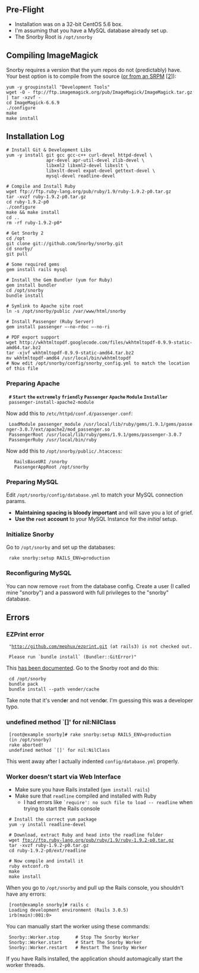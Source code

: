 Pre-Flight
----------

-   Installation was on a 32-bit CentOS 5.6 box.
-   I'm assuming that you have a MySQL database already set up.
-   The Snorby Root is `/opt/snorby`

Compiling ImageMagick
---------------------

Snorby requires a version that the yum repos do not (predictably) have.
Your best option is to compile from the source ([or from an
SRPM](http://www.imagemagick.org/Usage/api/#building)
[\[2](http://en.citizendium.org/wiki/User:Dan_Nessett/Technical/Upgrade_to_1.16#ImageMagick_6.6.2-10)\]):

    yum -y groupinstall "Development Tools"
    wget -O - ftp://ftp.imagemagick.org/pub/ImageMagick/ImageMagick.tar.gz | tar -xzvf -
    cd ImageMagick-6.6.9
    ./configure
    make
    make install

Installation Log
----------------

    # Install Git & Development Libs
    yum -y install git gcc gcc-c++ curl-devel httpd-devel \
                   apr-devel apr-util-devel zlib-devel \
                   libxml2 libxml2-devel libxslt \
                   libxslt-devel expat-devel gettext-devel \
                   mysql-devel readline-devel

    # Compile and Install Ruby
    wget ftp://ftp.ruby-lang.org/pub/ruby/1.9/ruby-1.9.2-p0.tar.gz
    tar -xvzf ruby-1.9.2-p0.tar.gz 
    cd ruby-1.9.2-p0 
    ./configure 
    make && make install
    cd ..
    rm -rf ruby-1.9.2-p0*

    # Get Snorby 2
    cd /opt
    git clone git://github.com/Snorby/snorby.git
    cd snorby/
    git pull

    # Some required gems
    gem install rails mysql

    # Install the Gem Bundler (yum for Ruby)
    gem install bundler
    cd /opt/snorby
    bundle install

    # Symlink to Apache site root
    ln -s /opt/snorby/public /var/www/html/snorby

    # Install Passenger (Ruby Server)
    gem install passenger –-no-rdoc –-no-ri

    # PDF export support
    wget http://wkhtmltopdf.googlecode.com/files/wkhtmltopdf-0.9.9-static-amd64.tar.bz2
    tar -xjvf wkhtmltopdf-0.9.9-static-amd64.tar.bz2
    mv wkhtmltopdf-amd64 /usr/local/bin/wkhtmltopdf
    # Now edit /opt/snorby/config/snorby_config.yml to match the location of this file

### Preparing Apache

` `**`#` `Start` `the` `extremely` `friendly` `Passenger` `Apache`
`Module` `Installer`**  
` passenger-install-apache2-module`

Now add this to `/etc/httpd/conf.d/passenger.conf`:

` LoadModule passenger_module /usr/local/lib/ruby/gems/1.9.1/gems/passenger-3.0.7/ext/apache2/mod_passenger.so`  
` PassengerRoot /usr/local/lib/ruby/gems/1.9.1/gems/passenger-3.0.7`  
` PassengerRuby /usr/local/bin/ruby`

Now add this to `/opt/snorby/public/.htaccess`:

`   RailsBaseURI /snorby`  
`   PassengerAppRoot /opt/snorby`

### Preparing MySQL

Edit `/opt/snorby/config/database.yml` to match your MySQL connection
params.

-   **Maintaining spacing is bloody important** and will save you a lot
    of grief.
-   **Use the `root` account** to your MySQL Instance for the
    *initial* setup.

### Initialize Snorby

Go to `/opt/snorby` and set up the databases:

` rake snorby:setup RAILS_ENV=production`

### Reconfiguring MySQL

You can now remove `root` from the database config. Create a user (I
called mine "snorby") and a password with full privileges to the
"snorby" database.

Errors
------

### EZPrint error

` "`[`http://github.com/mephux/ezprint.git`](http://github.com/mephux/ezprint.git)` (at rails3) is not checked out. `  
``  Please run `bundle install` (Bundler::GitError)" ``

This [has been documented](https://github.com/Snorby/snorby/issues/6).
Go to the Snorby root and do this:

` cd /opt/snorby`  
` bundle pack`  
` bundle install --path vender/cache`

Take note that it's vend**e**r and not vend**o**r. I'm guessing this was
a developer typo.

### undefined method \`\[\]' for nil:NilClass

` [root@example snorby]# rake snorby:setup RAILS_ENV=production`  
` (in /opt/snorby)`  
` rake aborted!`  
``  undefined method `[]' for nil:NilClass ``

This went away after I actually indented `config/database.yml` properly.

### Worker doesn't start via Web Interface

-   Make sure you have Rails installed (`gem install rails`)
-   Make sure that `readline` compiled and installed with Ruby
    -   I had errors like
        `` `require': no such file to load -- readline `` when trying to
        start the Rails console

` # Install the correct yum package`  
` yum -y install readline-devel`  
` `  
` # Download, extract Ruby and head into the readline folder`  
` wget `[`ftp://ftp.ruby-lang.org/pub/ruby/1.9/ruby-1.9.2-p0.tar.gz`](ftp://ftp.ruby-lang.org/pub/ruby/1.9/ruby-1.9.2-p0.tar.gz)  
` tar -xvzf ruby-1.9.2-p0.tar.gz `  
` cd ruby-1.9.2-p0/ext/readline`  
` `  
` # Now compile and install it`  
` ruby extconf.rb`  
` make`  
` make install`

When you go to `/opt/snorby` and pull up the Rails console, you
shouldn't have any errors:

` [root@example snorby]# rails c`  
` Loading development environment (Rails 3.0.5)`  
` irb(main):001:0>`

You can manually start the worker using these commands:

` Snorby::Worker.stop      # Stop The Snorby Worker`  
` Snorby::Worker.start     # Start The Snorby Worker`  
` Snorby::Worker.restart   # Restart The Snorby Worker`

If you have Rails installed, the application should automagically start
the worker threads.




